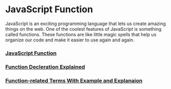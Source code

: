 # JavaScript Function
JavaScript is an exciting programming language that lets us create amazing things on the web. One of the coolest features of JavaScript is something called functions. These functions are like little magic spells that help us organize our code and make it easier to use again and again. 

### [JavaScript Function](function.md)
### [Function Decleration Explained](function_decleration.md)
### [Function-related Terms With Example and Explanaion](function-terms.md)